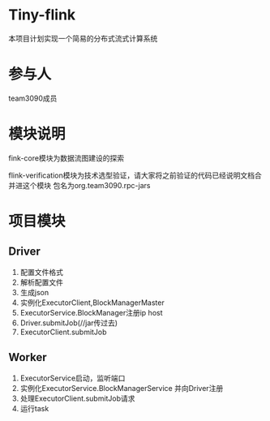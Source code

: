 # Tiny-flink
本项目计划实现一个简易的分布式流式计算系统
# 参与人
team3090成员
# 模块说明
fink-core模块为数据流图建设的探索

flink-verification模块为技术选型验证，请大家将之前验证的代码已经说明文档合并进这个模块
包名为org.team3090.rpc-jars

# 项目模块
## Driver
1. 配置文件格式
2. 解析配置文件
3. 生成json
4. 实例化ExecutorClient,BlockManagerMaster
5. ExecutorService.BlockManager注册ip host
6. Driver.submitJob(//jar传过去)
7. ExecutorClient.submitJob
## Worker
1. ExecutorService启动，监听端口
2. 实例化ExecutorService.BlockManagerService 并向Driver注册
3. 处理ExecutorClient.submitJob请求
4. 运行task

